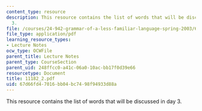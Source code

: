 ```yaml
---
content_type: resource
description: This resource contains the list of words that will be discussed in day
  3.
file: /courses/24-942-grammar-of-a-less-familiar-language-spring-2003/67d66fd47016bb04bc7498f94933d88a_11182_2.pdf
file_type: application/pdf
learning_resource_types:
- Lecture Notes
ocw_type: OCWFile
parent_title: Lecture Notes
parent_type: CourseSection
parent_uid: 248ffcc0-a41c-06a0-10ac-bb17f0d39e66
resourcetype: Document
title: 11182_2.pdf
uid: 67d66fd4-7016-bb04-bc74-98f94933d88a
---
```

This resource contains the list of words that will be discussed in day 3.